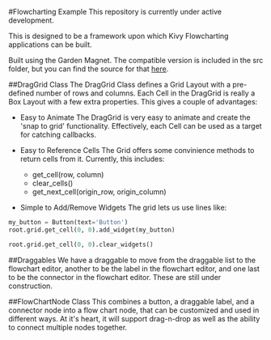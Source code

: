 #Flowcharting Example
This repository is currently under active development.

This is designed to be a framework upon which Kivy Flowcharting applications can be built.

Built using the Garden Magnet.  The compatible version is included in the src folder, but you can find the source for that [here](https://github.com/kivy-garden/garden.magnet).

##DragGrid Class
The DragGrid Class defines a Grid Layout with a pre-defined number of rows and columns.  Each Cell in the DragGrid is really a Box Layout with a few extra properties.  This gives a couple of advantages:

- Easy to Animate
The DragGrid is very easy to animate and create the 'snap to grid' functionality.  Effectively, each Cell can be used as a target for catching callbacks.

- Easy to Reference Cells
The Grid offers some convinience methods to return cells from it.  Currently, this includes:
  - get_cell(row, column)
  - clear_cells()
  - get_next_cell(origin_row, origin_column)

- Simple to Add/Remove Widgets
The grid lets us use lines like:
```python
my_button = Button(text='Button')
root.grid.get_cell(0, 0).add_widget(my_button)

root.grid.get_cell(0, 0).clear_widgets()
```

##Draggables
We have a draggable to move from the draggable list to the flowchart editor, another to be the label in the flowchart editor, and one last to be the connector in the flowchart editor.  These are still under construction.

##FlowChartNode Class
This combines a button, a draggable label, and a connector node into a flow chart node, that can be customized and used in different ways.  At it's heart, it will support drag-n-drop as well as the ability to connect multiple nodes together.
